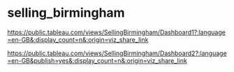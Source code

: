 # selling_birmingham

https://public.tableau.com/views/SellingBirmingham/Dashboard1?:language=en-GB&:display_count=n&:origin=viz_share_link

https://public.tableau.com/views/SellingBirmingham/Dashboard2?:language=en-GB&publish=yes&:display_count=n&:origin=viz_share_link
